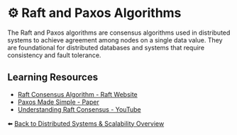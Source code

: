 # ⚙️ Raft and Paxos Algorithms

The Raft and Paxos algorithms are consensus algorithms used in distributed systems to achieve agreement among nodes on a single data value. They are foundational for distributed databases and systems that require consistency and fault tolerance.

## Learning Resources
- [Raft Consensus Algorithm - Raft Website](https://raft.github.io/)
- [Paxos Made Simple - Paper](https://lamport.azurewebsites.net/pubs/paxos-simple.pdf)
- [Understanding Raft Consensus - YouTube](https://www.youtube.com/watch?v=vYp4LYbnnW8)

⬅️ [Back to Distributed Systems & Scalability Overview](../../README.md#-distributed-systems--scalability)

